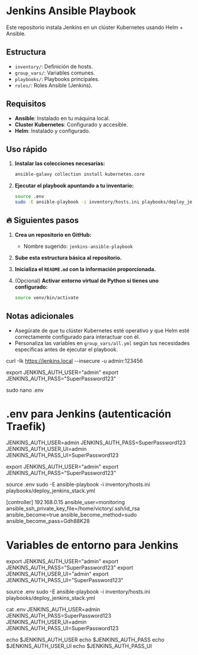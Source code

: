 # Jenkins Ansible Playbook

Este repositorio instala Jenkins en un clúster Kubernetes usando Helm + Ansible.

## Estructura
- `inventory/`: Definición de hosts.
- `group_vars/`: Variables comunes.
- `playbooks/`: Playbooks principales.
- `roles/`: Roles Ansible (Jenkins).

## Requisitos
- **Ansible**: Instalado en tu máquina local.
- **Cluster Kubernetes**: Configurado y accesible.
- **Helm**: Instalado y configurado.

## Uso rápido
1. **Instalar las colecciones necesarias:**
   ```bash
   ansible-galaxy collection install kubernetes.core
   ```

2. **Ejecutar el playbook apuntando a tu inventario:**
   ```bash
   source .env
   sudo -E ansible-playbook -i inventory/hosts.ini playbooks/deploy_jenkins_stack.yml
   ```

## 🔥 Siguientes pasos
1. **Crea un repositorio en GitHub:**
   - Nombre sugerido: `jenkins-ansible-playbook`

2. **Sube esta estructura básica al repositorio.**

3. **Inicializa el `README.md` con la información proporcionada.**

4. (Opcional) **Activar entorno virtual de Python si tienes uno configurado:**
   ```bash
   source venv/bin/activate
   ```

## Notas adicionales

- Asegúrate de que tu clúster Kubernetes esté operativo y que Helm esté correctamente configurado para interactuar con él.
- Personaliza las variables en `group_vars/all.yml` según tus necesidades específicas antes de ejecutar el playbook.





curl -Ik https://jenkins.local --insecure -u admin:123456

export JENKINS_AUTH_USER="admin"
export JENKINS_AUTH_PASS="SuperPassword123"


sudo nano .env
# .env para Jenkins (autenticación Traefik)

JENKINS_AUTH_USER=admin
JENKINS_AUTH_PASS=SuperPassword123
JENKINS_AUTH_USER_UI=admin
JENKINS_AUTH_PASS_UI=SuperPassword123


export JENKINS_AUTH_USER="admin"
export JENKINS_AUTH_PASS="SuperPassword123"

source .env
sudo -E ansible-playbook -i inventory/hosts.ini playbooks/deploy_jenkins_stack.yml



[controller]
192.168.0.15 ansible_user=monitoring ansible_ssh_private_key_file=/home/victory/.ssh/id_rsa ansible_become=true ansible_become_method=sudo ansible_become_pass=Gdh88K28


# Variables de entorno para Jenkins
export JENKINS_AUTH_USER="admin"
export JENKINS_AUTH_PASS="SuperPassword123"
export JENKINS_AUTH_USER_UI="admin"
export JENKINS_AUTH_PASS_UI="SuperPassword123"


source .env
sudo -E ansible-playbook -i inventory/hosts.ini playbooks/deploy_jenkins_stack.yml

cat .env
JENKINS_AUTH_USER=admin
JENKINS_AUTH_PASS=SuperPassword123
JENKINS_AUTH_USER_UI=admin
JENKINS_AUTH_PASS_UI=SuperPassword123


echo $JENKINS_AUTH_USER
echo $JENKINS_AUTH_PASS
echo $JENKINS_AUTH_USER_UI
echo $JENKINS_AUTH_PASS_UI
